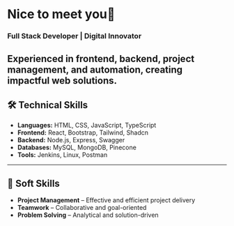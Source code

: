 # Nice to meet you👋
### Full Stack Developer | Digital Innovator
Experienced in frontend, backend, project management, and automation, creating impactful web solutions.
---
## 🛠️ Technical Skills
- **Languages:** HTML, CSS, JavaScript, TypeScript  
- **Frontend:** React, Bootstrap, Tailwind, Shadcn  
- **Backend:** Node.js, Express, Swagger  
- **Databases:** MySQL, MongoDB, Pinecone  
- **Tools:** Jenkins, Linux, Postman  
---
## 🧠 Soft Skills
- **Project Management** – Effective and efficient project delivery  
- **Teamwork** – Collaborative and goal-oriented  
- **Problem Solving** – Analytical and solution-driven
